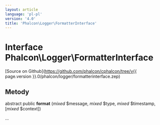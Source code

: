 ```yaml
---
layout: article
language: 'pl-pl'
version: '4.0'
title: 'Phalcon\Logger\FormatterInterface'
---
```

# Interface **Phalcon\Logger\FormatterInterface**

[Source on Github](https://github.com/phalcon/cphalcon/tree/v{{ page.version }}.0/phalcon/logger/formatterinterface.zep)

## Metody

abstract public **format** (*mixed* $message, *mixed* $type, *mixed* $timestamp, [*mixed* $context])

...